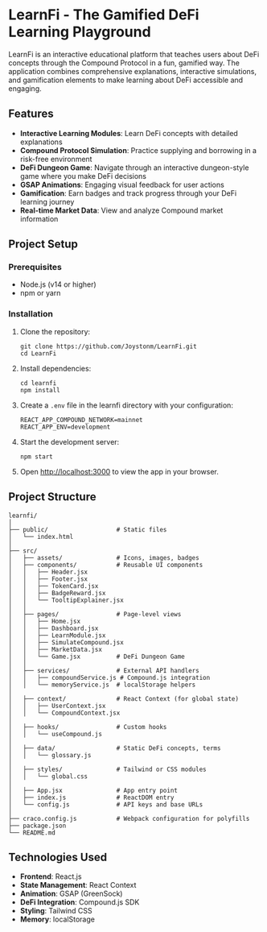 # LearnFi - The Gamified DeFi Learning Playground

LearnFi is an interactive educational platform that teaches users about DeFi concepts through the Compound Protocol in a fun, gamified way. The application combines comprehensive explanations, interactive simulations, and gamification elements to make learning about DeFi accessible and engaging.

## Features

- **Interactive Learning Modules**: Learn DeFi concepts with detailed explanations
- **Compound Protocol Simulation**: Practice supplying and borrowing in a risk-free environment
- **DeFi Dungeon Game**: Navigate through an interactive dungeon-style game where you make DeFi decisions
- **GSAP Animations**: Engaging visual feedback for user actions
- **Gamification**: Earn badges and track progress through your DeFi learning journey
- **Real-time Market Data**: View and analyze Compound market information

## Project Setup

### Prerequisites

- Node.js (v14 or higher)
- npm or yarn

### Installation

1. Clone the repository:
   ```
   git clone https://github.com/Joystonm/LearnFi.git
   cd LearnFi
   ```

2. Install dependencies:
   ```
   cd learnfi
   npm install
   ```

3. Create a `.env` file in the learnfi directory with your configuration:
   ```
   REACT_APP_COMPOUND_NETWORK=mainnet
   REACT_APP_ENV=development
   ```

4. Start the development server:
   ```
   npm start
   ```

5. Open [http://localhost:3000](http://localhost:3000) to view the app in your browser.

## Project Structure

```
learnfi/
│
├── public/                   # Static files
│   └── index.html
│
├── src/
│   ├── assets/               # Icons, images, badges
│   ├── components/           # Reusable UI components
│   │   ├── Header.jsx
│   │   ├── Footer.jsx
│   │   ├── TokenCard.jsx
│   │   ├── BadgeReward.jsx
│   │   └── TooltipExplainer.jsx
│   │
│   ├── pages/                # Page-level views
│   │   ├── Home.jsx
│   │   ├── Dashboard.jsx
│   │   ├── LearnModule.jsx
│   │   ├── SimulateCompound.jsx
│   │   ├── MarketData.jsx
│   │   └── Game.jsx          # DeFi Dungeon Game
│   │
│   ├── services/             # External API handlers
│   │   ├── compoundService.js # Compound.js integration
│   │   └── memoryService.js  # localStorage helpers
│
│   ├── context/              # React Context (for global state)
│   │   ├── UserContext.jsx
│   │   └── CompoundContext.jsx
│
│   ├── hooks/                # Custom hooks
│   │   └── useCompound.js
│
│   ├── data/                 # Static DeFi concepts, terms
│   │   └── glossary.js
│
│   ├── styles/               # Tailwind or CSS modules
│   │   └── global.css
│
│   ├── App.jsx               # App entry point
│   ├── index.js              # ReactDOM entry
│   └── config.js             # API keys and base URLs
│
├── craco.config.js           # Webpack configuration for polyfills
├── package.json
└── README.md
```

## Technologies Used

- **Frontend**: React.js
- **State Management**: React Context
- **Animation**: GSAP (GreenSock)
- **DeFi Integration**: Compound.js SDK
- **Styling**: Tailwind CSS
- **Memory**: localStorage

